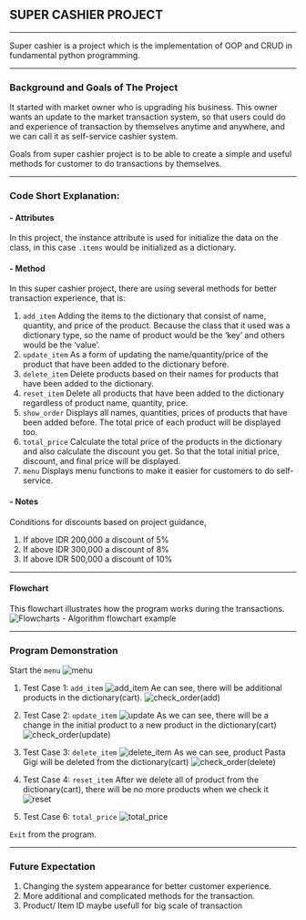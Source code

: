 ## **SUPER CASHIER PROJECT**
___
Super cashier is a project which is the implementation of OOP and CRUD in fundamental python programming. 
___
### **Background and Goals of The Project**
It started with market owner who is upgrading his business. This owner wants an update to the market transaction system, so that users could do and experience of transaction by themselves anytime and anywhere, and we can call it as self-service cashier system.

Goals from super cashier project is to be able to create a simple and useful methods for customer to do transactions by themselves.
___
### **Code Short Explanation:**
#### -  Attributes
In this project, the instance attribute is used for initialize the data on the class, in this case `.items` would be initialized as a dictionary.

#### -  Method
In this super cashier project, there are using several methods for better transaction experience, that is:
1. `add_item`
Adding the items to the dictionary that consist of name, quantity, and price of the product. Because the class that it used was a dictionary type, so the name of product would be the ‘key’ and others would be the ‘value’.
2. `update_item`
As a form of updating the name/quantity/price of the product that have been added to the dictionary before.
3. `delete_item`
Delete products based on their names for products that have been added to the dictionary.
4. `reset_item`
Delete all products that have been added to the dictionary regardless of product name, quantity, price.
5. `show_order`
Displays all names, quantities, prices of products that have been added before. The total price of each product will be displayed too.
6. `total_price`
Calculate the total price of the products in the dictionary and also calculate the discount you get. So that the total initial price, discount, and final price will be displayed.
7. `menu`
Displays menu functions to make it easier for customers to do self-service.

#### -  Notes
Conditions for discounts based on project guidance,
1. If above IDR 200,000 a discount of 5%
2. If above IDR 300,000 a discount of 8%
3. If above IDR 500,000 a discount of 10%
___
#### **Flowchart**
This flowchart illustrates how the program works during the transactions.
![Flowcharts - Algorithm flowchart example](https://user-images.githubusercontent.com/124851791/228711908-37a29a89-95c3-4750-a877-0cbd54ebd9ae.png)
___
### **Program Demonstration**
Start the `menu`
![menu](https://user-images.githubusercontent.com/124851791/229718154-1e412c7d-3f4d-4146-9229-4657e0342734.png)

1. Test Case 1: `add_item`
![add_item](https://user-images.githubusercontent.com/124851791/229718244-bdc1a1ea-e33e-4f80-aa14-b9e9b25abe9f.png)
Ae can see, there will be additional products in the dictionary(cart). 
![check_order(add)](https://user-images.githubusercontent.com/124851791/229718430-f740a7d3-6390-4f0c-b4c9-8978f885441e.png)

2. Test Case 2: `update_item`
![update](https://user-images.githubusercontent.com/124851791/229718722-4e464d45-e7d5-475a-81a6-4231dd2aabab.png)
As we can see, there will be a change in the initial product to a new product in the dictionary(cart)
![check_order(update)](https://user-images.githubusercontent.com/124851791/229718974-570ac83b-b320-40c9-96ee-941e48305831.png)

3. Test Case 3: `delete_item`
![delete_item](https://user-images.githubusercontent.com/124851791/229719019-181e353f-db48-419d-9116-322765621db8.png)
As we can see, product Pasta Gigi will be deleted from the dictionary(cart)
![check_order(delete)](https://user-images.githubusercontent.com/124851791/229719303-caa7b62e-21ec-4097-adf0-d1299404caed.png)

4. Test Case 4: `reset_item`
After we delete all of product from the dictionary(cart), there will be no more products when we check it
![reset](https://user-images.githubusercontent.com/124851791/229719364-8caec9d8-178e-4528-85b5-a1a92e3498d0.png)

5. Test Case 6: `total_price`
![total_price](https://user-images.githubusercontent.com/124851791/229719920-bc908843-40a9-4ad7-ad59-6c62ab41f790.png)

`Exit` from the program.

---
### **Future Expectation**
1. Changing the system appearance for better customer experience.
2. More additional and complicated methods for the transaction.
3. Product/ Item ID maybe usefull for big scale of transaction
